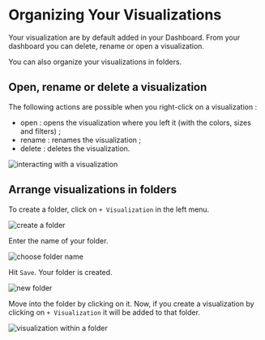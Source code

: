# Organizing Your Visualizations

Your visualization are by default added in your Dashboard. From your dashboard you can delete, rename or open a visualization.

You can also organize your visualizations in folders.

## Open, rename or delete a visualization

The  following actions are possible when you right-click on a visualization :
* open : opens the visualization where you left it (with the colors, sizes and filters) ;
* rename : renames the visualization ;
* delete : deletes the visualization.


![interacting with a visualization](https://dl.dropboxusercontent.com/s/imm3d1t0vmvygzc/22.png?dl=0)

## Arrange visualizations in folders

To create a folder, click on ```+ Visualization``` in the left menu.

![create a folder](https://dl.dropboxusercontent.com/s/ghg57rsj8jywzh4/23.png?dl=0)

Enter the name of your folder.

![choose folder name](https://dl.dropboxusercontent.com/s/a1rkczkqwdezxxs/24.png?dl=0)

Hit ```Save```. Your folder is created.

![new folder](https://dl.dropboxusercontent.com/s/7h02o2knoa41atp/25.png?dl=0)

Move into the folder by clicking on it. Now, if you create a visualization by clicking on ```+ Visualization``` it will be added to that folder.

![visualization within a folder](https://dl.dropboxusercontent.com/s/e2b4gq2xstkylio/26.png?dl=0)
